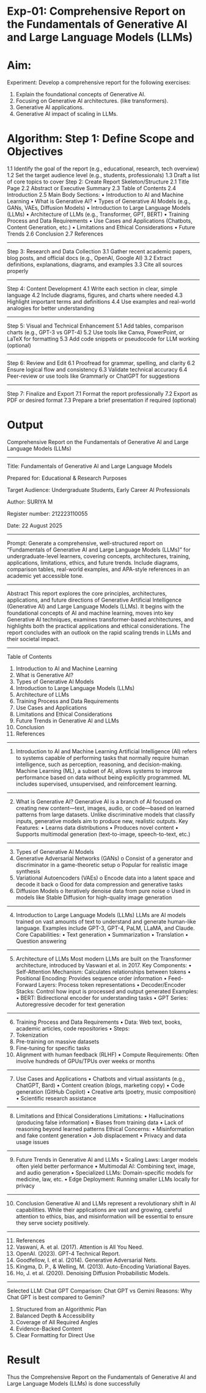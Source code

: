 # Exp-01: Comprehensive Report on the Fundamentals of Generative AI and Large Language Models (LLMs)
# Aim:
Experiment:
Develop a comprehensive report for the following exercises:
1.	Explain the foundational concepts of Generative AI. 
2.	Focusing on Generative AI architectures. (like transformers).
3.	Generative AI applications.
4.	Generative AI impact of scaling in LLMs.

# Algorithm: Step 1: Define Scope and Objectives
1.1 Identify the goal of the report (e.g., educational, research, tech overview)
1.2 Set the target audience level (e.g., students, professionals)
1.3 Draft a list of core topics to cover
Step 2: Create Report Skeleton/Structure
2.1 Title Page
2.2 Abstract or Executive Summary
2.3 Table of Contents
2.4 Introduction
2.5 Main Body Sections:
•	Introduction to AI and Machine Learning
•	What is Generative AI?
•	Types of Generative AI Models (e.g., GANs, VAEs, Diffusion Models)
•	Introduction to Large Language Models (LLMs)
•	Architecture of LLMs (e.g., Transformer, GPT, BERT)
•	Training Process and Data Requirements
•	Use Cases and Applications (Chatbots, Content Generation, etc.)
•	Limitations and Ethical Considerations
•	Future Trends
2.6 Conclusion
2.7 References
________________________________________
Step 3: Research and Data Collection
3.1 Gather recent academic papers, blog posts, and official docs (e.g., OpenAI, Google AI)
3.2 Extract definitions, explanations, diagrams, and examples
3.3 Cite all sources properly
________________________________________
Step 4: Content Development
4.1 Write each section in clear, simple language
4.2 Include diagrams, figures, and charts where needed
4.3 Highlight important terms and definitions
4.4 Use examples and real-world analogies for better understanding
________________________________________
Step 5: Visual and Technical Enhancement
5.1 Add tables, comparison charts (e.g., GPT-3 vs GPT-4)
5.2 Use tools like Canva, PowerPoint, or LaTeX for formatting
5.3 Add code snippets or pseudocode for LLM working (optional)
________________________________________
Step 6: Review and Edit
6.1 Proofread for grammar, spelling, and clarity
6.2 Ensure logical flow and consistency
6.3 Validate technical accuracy
6.4 Peer-review or use tools like Grammarly or ChatGPT for suggestions
________________________________________
Step 7: Finalize and Export
7.1 Format the report professionally
7.2 Export as PDF or desired format
7.3 Prepare a brief presentation if required (optional)



# Output
Comprehensive Report on the Fundamentals of Generative AI and Large Language Models (LLMs)
________________________________________
Title: Fundamentals of Generative AI and Large Language Models

Prepared for: Educational & Research Purposes

Target Audience: Undergraduate Students, Early Career AI Professionals

Author: SURIYA M

Register number: 212223110055

Date: 22 August 2025
________________________________________
Prompt: Generate a comprehensive, well-structured report on “Fundamentals of Generative AI and Large Language Models (LLMs)” for undergraduate-level learners, covering concepts, architectures, training, applications, limitations, ethics, and future trends.
Include diagrams, comparison tables, real-world examples, and APA-style references in an academic yet accessible tone.
________________________________________
Abstract
This report explores the core principles, architectures, applications, and future directions of Generative Artificial Intelligence (Generative AI) and Large Language Models (LLMs). It begins with the foundational concepts of AI and machine learning, moves into key Generative AI techniques, examines transformer-based architectures, and highlights both the practical applications and ethical considerations. The report concludes with an outlook on the rapid scaling trends in LLMs and their societal impact.
________________________________________
Table of Contents
1.	Introduction to AI and Machine Learning
2.	What is Generative AI?
3.	Types of Generative AI Models
4.	Introduction to Large Language Models (LLMs)
5.	Architecture of LLMs
6.	Training Process and Data Requirements
7.	Use Cases and Applications
8.	Limitations and Ethical Considerations
9.	Future Trends in Generative AI and LLMs
10.	Conclusion
11.	References
________________________________________
1. Introduction to AI and Machine Learning
Artificial Intelligence (AI) refers to systems capable of performing tasks that normally require human intelligence, such as perception, reasoning, and decision-making.
Machine Learning (ML), a subset of AI, allows systems to improve performance based on data without being explicitly programmed. ML includes supervised, unsupervised, and reinforcement learning.
________________________________________
2. What is Generative AI?
Generative AI is a branch of AI focused on creating new content—text, images, audio, or code—based on learned patterns from large datasets. Unlike discriminative models that classify inputs, generative models aim to produce new, realistic outputs.
Key Features:
•	Learns data distributions
•	Produces novel content
•	Supports multimodal generation (text-to-image, speech-to-text, etc.)
________________________________________
3. Types of Generative AI Models
  1.	Generative Adversarial Networks (GANs)
    o	Consist of a generator and discriminator in a game-theoretic setup
    o	Popular for realistic image synthesis
  2.	Variational Autoencoders (VAEs)
    o	Encode data into a latent space and decode it back
    o	Good for data compression and generative tasks
  3.	Diffusion Models
    o	Iteratively denoise data from pure noise
    o	Used in models like Stable Diffusion for high-quality image generation
________________________________________
4. Introduction to Large Language Models (LLMs)
LLMs are AI models trained on vast amounts of text to understand and generate human-like language. Examples include GPT-3, GPT-4, PaLM, LLaMA, and Claude.
Core Capabilities:
•	Text generation
•	Summarization
•	Translation
•	Question answering
________________________________________
5. Architecture of LLMs
Most modern LLMs are built on the Transformer architecture, introduced by Vaswani et al. in 2017.
Key Components:
•	Self-Attention Mechanism: Calculates relationships between tokens
•	Positional Encoding: Provides sequence order information
•	Feed-Forward Layers: Process token representations
•	Decoder/Encoder Stacks: Control how input is processed and output generated
Examples:
•	BERT: Bidirectional encoder for understanding tasks
•	GPT Series: Autoregressive decoder for text generation
________________________________________
6. Training Process and Data Requirements
•	Data: Web text, books, academic articles, code repositories
•	Steps:
1.	Tokenization
2.	Pre-training on massive datasets
3.	Fine-tuning for specific tasks
4.	Alignment with human feedback (RLHF)
•	Compute Requirements: Often involve hundreds of GPUs/TPUs over weeks or months
________________________________________
7. Use Cases and Applications
•	Chatbots and virtual assistants (e.g., ChatGPT, Bard)
•	Content creation (blogs, marketing copy)
•	Code generation (GitHub Copilot)
•	Creative arts (poetry, music composition)
•	Scientific research assistance
________________________________________
8. Limitations and Ethical Considerations
Limitations:
•	Hallucinations (producing false information)
•	Biases from training data
•	Lack of reasoning beyond learned patterns
Ethical Concerns:
•	Misinformation and fake content generation
•	Job displacement
•	Privacy and data usage issues
________________________________________
9. Future Trends in Generative AI and LLMs
•	Scaling Laws: Larger models often yield better performance
•	Multimodal AI: Combining text, image, and audio generation
•	Specialized LLMs: Domain-specific models for medicine, law, etc.
•	Edge Deployment: Running smaller LLMs locally for privacy
________________________________________
10. Conclusion
Generative AI and LLMs represent a revolutionary shift in AI capabilities. While their applications are vast and growing, careful attention to ethics, bias, and misinformation will be essential to ensure they serve society positively.
________________________________________
11. References
1.	Vaswani, A. et al. (2017). Attention is All You Need.
2.	OpenAI. (2023). GPT-4 Technical Report.
3.	Goodfellow, I. et al. (2014). Generative Adversarial Nets.
4.	Kingma, D. P., & Welling, M. (2013). Auto-Encoding Variational Bayes.
5.	Ho, J. et al. (2020). Denoising Diffusion Probabilistic Models.

________________________________________
Selected LLM: Chat GPT
Comparison:  Chat GPT vs Gemini
Reasons: Why Chat GPT is best compared to Gemini?
1.	Structured from an Algorithmic Plan
2.	Balanced Depth & Accessibility
3.	Coverage of All Required Angles
4.	Evidence-Backed Content
5.	Clear Formatting for Direct Use

# Result
Thus the Comprehensive Report on the Fundamentals of Generative AI and Large Language Models (LLMs) is done successfully
